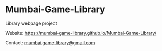# Mumbai-Game-Library
Library webpage project

Website:
https://mumbai-game-library.github.io/Mumbai-Game-Library/

Contact:
mumbai.game.library@gmail.com
